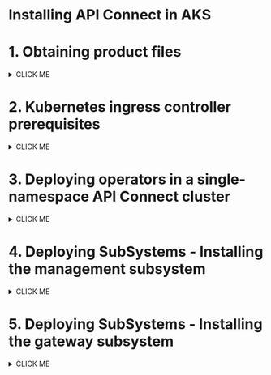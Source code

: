 # Installing API Connect in AKS

# 1. Obtaining product files

<details><summary>CLICK ME</summary>

Refer the product documentation [here](https://www.ibm.com/docs/en/api-connect/10.0.x_cd?topic=procedures-obtaining-product-files) for more detailed info, but you don't need to use this for the installation.

### 1. Obtain the API Connect files

Follow the documentation [here](../01-download-api-connect-binaries) and download the binaries.

### 2. Load the image-tool image in your Docker local registry

1. Run the below command.

  ```
  docker load -i apiconnect-image-tool_10.0.8.4.tar.gz
  ```

  or 

  ```
  docker load apiconnect-image-tool_10.0.8.4.tar.gz
  ```

### 3. Upload the product images from local registry to remote Docker registry


1. Replace the values of the following variables as required
2. Run the below commands.
```
export DOCKER_SERVER=docker.io
export DOCKER_USERNAME=test_user
export DOCKER_PASSWORD=test_password
```
3. Run the following commmand to login into the registry

```
docker login $DOCKER_SERVER -u $DOCKER_USERNAME  -p $DOCKER_PASSWORD
```

4. Run the following commmand to upload the image from local registry to the remote docker registry

```
docker run --rm apiconnect-image-tool-10.0.8.4 upload $DOCKER_SERVER/$DOCKER_USERNAME
```
or

```
docker run --rm apiconnect-image-tool-10.0.8.4 upload $DOCKER_SERVER --username $DOCKER_USERNAME --password $DOCKER_PASSWORD
```
</details>



# 2. Kubernetes ingress controller prerequisites

<details><summary>CLICK ME</summary>

Refer the product documentation [here](https://www.ibm.com/docs/en/api-connect/10.0.x_cd?topic=deployment-kubernetes-ingress-controller-prerequisites) for more detailed info, but you don't need to use this for the installation.

A Kubernetes deployment for IBM API Connect requires the **kubernetes/ingress-nginx** ingress controller implementation (see https://github.com/kubernetes/ingress-nginx) with SSL passthrough enabled.

1. Login into the Kubernetes cluster via kubectl cli.

2. Dowload the sample [ingress-config.yaml](../files/ingress-config.yaml) file to configure the ingress controller.

3. Run the following commands to make the **helm** repo ready.

```
helm repo add ingress-nginx https://kubernetes.github.io/ingress-nginx
helm repo update
```

4. With the above downloaded **ingress-config.yaml** file run the following command.
```
helm install ingress-controller ingress-nginx/ingress-nginx --namespace kube-system --values ingress-config.yaml
```
</details>



# 3. Deploying operators in a single-namespace API Connect cluster

<details><summary>CLICK ME</summary>

Refer the product documentation [here](https://www.ibm.com/docs/en/api-connect/10.0.8_lts?topic=docm-deploying-operators-in-single-namespace-api-connect-cluster) for more detailed info, but you don't need to use this for the installation.


### 3.1. Create Namespace

1. Run the following command to create namespace

```
kubectl create ns apiconnect
```

### 3.2. Install Certificate Manager

Need to Get a certificate manager. API Connect uses cert-manager v1.18.1 of cert-manager, which is a native Kubernetes certificate management controller. You can obtain `cert-manager v1.18.1` from the API Connect v10 distribution `helper_files.zip` archive, or download it from https://github.com/cert-manager/cert-manager/releases/tag/v1.18.1

1. Download the file [cert-manager.yaml](./files/cert-manager.yaml) from this repo.

2. Run the following command to apply the CR

```
kubectl apply -f cert-manager.yaml
```

3. Wait for `cert-manager` pods to enter `Running 1/1` status before proceeding. To check the status, run the below command.
```
kubectl get po -n cert-manager 
```

### 3.3. Create registry secret

Need to create a registry secret with credentials to be used to pull down product images.

1. Replace the values of the following variables as required
2. Run the below commands.
```
export DOCKER_SERVER=docker.io
export DOCKER_USERNAME=test_user
export DOCKER_PASSWORD=test_password
export DOCKER_EMAIL="none@none.com"
```
3. Run the following commmands to create 3 secrets

```
kubectl create secret docker-registry apic-registry-secret --docker-server=$DOCKER_SERVER --docker-username=$DOCKER_USERNAME --docker-password=$DOCKER_PASSWORD --docker-email=$DOCKER_EMAIL  -n apiconnect

kubectl create secret docker-registry datapower-docker-local-cred --docker-server=$DOCKER_SERVER --docker-username=$DOCKER_USERNAME --docker-password=$DOCKER_PASSWORD --docker-email=$DOCKER_EMAIL  -n apiconnect

kubectl create secret generic datapower-admin-credentials --from-literal=password=admin -n apiconnect
```

### 3.4. Install API Connect CRDs

1. Download the file  [ibm-apiconnect-crds.yaml](./files/ibm-apiconnect-crds.yaml) from this repo.

2. Run the following command to deploy the same

```
kubectl apply -f ibm-apiconnect-crds.yaml -n apiconnect
```

### 3.5. Install API Connect Operator

1. Download the file  [ibm-apiconnect.yaml](./files/ibm-apiconnect.yaml) from this repo.

2. In the downloaded file, replace the text `docker.io/test_user` with docker registry name and user name.

3. Run the following command to deploy the same

```
kubectl apply -f ibm-apiconnect.yaml -n apiconnect
```

### 3.6. Install ingress-ca Issuer to be used by cert-manager

1. Download the file  [ingress-issuer-v1.yaml](./files/ingress-issuer-v1.yaml) from this repo.

2. Run the following command to deploy the same

```
kubectl apply -f ingress-issuer-v1.yaml -n apiconnect
```

3. Validate that the command succeeded by running the below command.


```
kubectl get certificates -n apiconnect
```

You may get the output like this
```
NAME                         READY   SECRET                       AGE
analytics-ingestion-client   True    analytics-ingestion-client   70s
gateway-peering              True    gateway-peering              69s
gateway-service              True    gateway-service              69s
ingress-ca                   True    ingress-ca                   71s
portal-admin-client          True    portal-admin-client          71s
portal-tunnel-client         True    portal-tunnel-client         70s
```
</details>

# 4. Deploying SubSystems - Installing the management subsystem

<details><summary>CLICK ME</summary>

Refer the product documentation [here](https://www.ibm.com/docs/en/api-connect/10.0.x_cd?topic=subsystems-installing-management-subsystem) for more detailed info, but you don't need to use this for the installation.

### 4.1 Download the file

1. Download the file  [management_cr.yaml](./files/management_cr.yaml) from this repo.

### 4.2 Update the info (Must do)

In the downloaded file, replace the following info only if required.

1. Update the host name of the Docker Registry to which you uploaded the installation images.
```
imageRegistry: docker.io/test_user
```
2. Need to Update the desired ingress subdomain for the API Connect stack. 

Find and replace the `111.222.333.444.nip.io` with the actual end point of your cluster.

### 4.3Update the info (if you need)

In the downloaded file, replace the following info only if required.

1. Update the API Connect application version.
```
version: 10.0.8.4
```

2. Update the Specify your management subsystem profile,
```
profile: n1xc2.m16
```

3. Update the stroage class name.
```
storageClassName: managed-premium
```

4. Update the License info
```
  license:
    accept: true
    use: nonproduction
    license: L-HTFS-UAXYM3
```

### 4.4 Install the management CR

1. Run the following command to deploy the same

```
kubectl apply -f management_cr.yaml -n apiconnect
```

2. Verify that the management subsystem is fully installed:

```
kubectl get ManagementCluster -n apiconnect
```

The installation has completed when the READY status is True, and the SUMMARY reports that all services are online (e.g. 16/16). For example:
```
NAME         READY   SUMMARY   VERSION    RECONCILED VERSION   AGE
management   True   16/16       <version>   <version-build>       7m17s
```

3. To check your connection to the Cloud Manager user interface on the management subsystem on your Cloud Manager endpoint,

Replace the "111.222.333.444.nip.io" with the actual end point below and open the url in the browser. 

https://admin.111.222.333.444.nip.io/admin

</details>

# 5. Deploying SubSystems - Installing the gateway subsystem

<details><summary>CLICK ME</summary>

Refer the product documentation [here](https://www.ibm.com/docs/en/api-connect/10.0.x_cd?topic=subsystems-installing-gateway-subsystem) for more detailed info, but you don't need to use this for the installation.

### 5.1 Download the file

1. Download the file  [apigateway_cr.yaml](./files/apigateway_cr.yaml) from this repo.

### 5.2 Update the info (Must do)

In the downloaded file, replace the following info only if required.

1. Update the host name of the Docker Registry to which you uploaded the installation images.
```
imageRegistry: docker.io/test_user
```
2. Need to update the desired ingress subdomain for the API Connect stack. 

Find and replace the `111.222.333.444.nip.io` with the actual end point of your cluster.

### 5.3 Update the info (if you need)

In the downloaded file, replace the following info only if required.

1. Update the API Connect application version.
```
version: 10.0.8.4
```

2. Update the Specify your management subsystem profile,
```
profile: n1xc4.m8
```

3. Update the stroage class name.
```
storageClassName: managed-premium
```

4. Update the License info
```
  license:
    accept: true
    use: nonproduction
    license: L-HTFS-UAXYM3
```

### 5.4 Install the Gateway CR

1. Run the following command to deploy the same.

```
kubectl apply -f apigateway_cr.yaml -n apiconnect
```

2. Verify that the management subsystem is fully installed by running this command.

```
kubectl get GatewayCluster -n apiconnect
```

The installation has completed when the READY status is True, and the SUMMARY reports that all services are online (e.g. 16/16). For example:
```
NAME   READY   SUMMARY   VERSION    RECONCILED VERSION   AGE
gwv5   True    2/2       <version>  <version-build>      7m31s
gwv6   True    2/2       <version>  <version-build>      7m32s
```


# 6. Deploying SubSystems - Installing the developer portal subsystem

<details><summary>CLICK ME</summary>

Refer the product documentation [here](https://www.ibm.com/docs/en/api-connect/10.0.x_cd?topic=subsystems-installing-developer-portal-subsystem) for more detailed info, but you don't need to use this for the installation.

### 6.1 Download the file

1. Download the file  [portal_cr.yaml](./files/portal_cr.yaml) from this repo.

### 6.2 Update the info (Must do)

In the downloaded file, replace the following info only if required.

1. Update the host name of the Docker Registry to which you uploaded the installation images.
```
imageRegistry: docker.io/test_user
```
2. Need to update the desired ingress subdomain for the API Connect stack. 

Find and replace the `111.222.333.444.nip.io` with the actual end point of your cluster.

### 6.3 Update the info (if you need)

In the downloaded file, replace the following info only if required.

1. Update the API Connect application version.
```
version: 10.0.8.4
```

2. Update the Specify your management subsystem profile,
```
profile: n1xc4.m16
```

3. Update the stroage class names in all the places.
```
storageClassName: managed-premium
```

4. Update the License info
```
  license:
    accept: true
    use: nonproduction
    license: L-HTFS-UAXYM3
```

### 6.4 Install the Portal CR

1. Run the following command to deploy the same.

```
kubectl apply -f portal_cr.yaml -n apiconnect
```

2. Verify that the developer portal is fully installed by running this command.

```
kubectl get PortalCluster -n apiconnect
```

The installation has completed when the status is in Running and READY should have value like 5/5. For example:
```
NAME     READY   STATUS    VERSION    RECONCILED VERSION   MESSAGE                                            AGE
portal   5/5     Running   10.0.8.4   10.0.8.4-3237        Ready for API Cloud Manager service registration   3m35s
```


### 6.5 Access the portal

The portal URL would be like this. You can change the URL as per your configuration. 

1. Access the portal in the browser using this URL (after making the required changes).

```
https://portal.111.222.333.444.nip.io/

```


You may see the following text in the screen.
```
Developer Portal is ready to create sites!
If you see this page, the web server is successfully installed and working. Further configuration is required.
```

### 6.6 Configuration

Need to register a portal service. Follow this [link](https://www.ibm.com/docs/en/api-connect/10.0.x_cd?topic=topology-registering-portal-service) to configure the same.

</details>

# 7. Deploying SubSystems - Installing the analytics subsystem

<details><summary>CLICK ME</summary>

Refer the product documentation [here](https://www.ibm.com/docs/en/api-connect/10.0.x_cd?topic=subsystems-installing-analytics-subsystem) for more detailed info, but you don't need to use this for the installation.

### 7.1 Download the file

1. Download the file  [analytics_cr.yaml](./files/analytics_cr.yaml) from this repo.

### 7.2 Update the info (Must do)

In the downloaded file, replace the following info only if required.

1. Update the host name of the Docker Registry to which you uploaded the installation images.
```
imageRegistry: docker.io/test_user
```
2. Need to update the desired ingress subdomain for the API Connect stack. 

Find and replace the `111.222.333.444.nip.io` with the actual end point of your cluster.

### 7.3 Update the info (if you need)

In the downloaded file, replace the following info only if required.

1. Update the API Connect application version.
```
version: 10.0.8.4
```

2. Update the Specify your management subsystem profile,
```
profile: n1xc4.m32
```

3. Update the stroage class names in all the places.
```
storageClassName: azurefile-csi-premium
```

4. Update the License info
```
  license:
    accept: true
    use: nonproduction
    license: L-HTFS-UAXYM3
```

### 7.4 Install the analytics CR

1. Run the following command to deploy the same.

```
kubectl apply -f analytics_cr.yaml -n apiconnect
```

2. Verify that the analytics subsystem is fully installed by running this command.

```
kubectl get AnalyticsCluster -n apiconnect
```

The installation has completed when the status is in Running and READY should have value like 8/8. For example:
```
NAME        READY   STATUS    VERSION    RECONCILED VERSION   AGE
analytics   8/8     Running   10.0.8.4   10.0.8.4-3237        48m
```

#### Debugging

If any are not ready in the above output you need to see pod status.

1. Running this command.

```
kubectl get pods -n apiconnect
```

You may have a pod in CrashLoopBackOff status.
```
NAME                                                    READY   STATUS             RESTARTS        AGE
analytics-storage-0                                     1/2     CrashLoopBackOff   9 (4m44s ago)   29m
```

2. Get the logs of the pod by running the below command.

```
kubectl logs analytics-storage-0 -n apiconnect
```

you may have the logs like this.
```
[2025-10-23T02:28:51,472][INFO ][o.o.t.TransportService   ] [analytics-storage-0] Remote clusters initialized successfully.
[2025-10-23T02:28:52,142][INFO ][o.o.b.BootstrapChecks    ] [analytics-storage-0] bound or publishing to a non-loopback address, enforcing bootstrap checks
ERROR: [1] bootstrap checks failed
[1]: max virtual memory areas vm.max_map_count [65530] is too low, increase to at least [262144]
ERROR: OpenSearch did not exit normally - check the logs at /usr/share/opensearch/logs/apic-analytics-cluster.log
[2025-10-23T02:28:52,153][INFO ][o.o.s.a.r.AuditMessageRouter] [analytics-storage-0] Closing AuditMessageRouter
[2025-10-23T02:28:52,154][INFO ][o.o.n.Node               ] [analytics-storage-0] stopping ...
```

This shows the probelm with the virtual memory.


3. Download the file  [sysctl-vm-max-map-count.yaml](./files/sysctl-vm-max-map-count.yaml) from this repo.

4. Run the following command to deploy the same.

```
kubectl apply -f sysctl-vm-max-map-count.yaml -n apiconnect
```

5. Running this command.

```
kubectl get pods -n apiconnect
```

You may not have a pod in CrashLoopBackOff status.

</details>